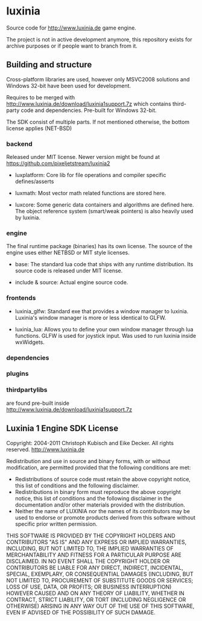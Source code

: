 luxinia
=======

Source code for http://www.luxinia.de game engine.

The project is not in active development anymore, this repository exists for archive purposes or if people want to branch from it.

Building and structure
----------------------

Cross-platform libraries are used, however only MSVC2008 solutions and Windows 32-bit have been used for development.

Requires to be merged with http://www.luxinia.de/download/luxinia1support.7z which contains third-party code and dependencies. Pre-built for Windows 32-bit.

The SDK consist of multiple parts. 
If not mentioned otherwise, the bottom license applies (NET-BSD)

### backend

Released under MIT license. Newer version might be found at https://github.com/pixeljetstream/luxinia2

* luxplatform:
Core lib for file operations and compiler specific defines/asserts

* luxmath:
Most vector math related functions are stored here. 

* luxcore: Some generic data containers and algorithms are defined here. 
The object reference system (smart/weak pointers) is also heavily
used by luxinia.


### engine
The final runtime package (binaries) has its own license. The
source of the engine uses either NETBSD or MIT style licenses.

* base:
The standard lua code that ships with any runtime distribution.
Its source code is released under MIT license.

* include & source:
Actual engine source code.


### frontends

* luxinia_glfw:
Standard exe that provides a window manager to luxinia. Luxinia's
window manager is more or less identical to GLFW.

* luxinia_lua:
Allows you to define your own window manager through lua functions.
GLFW is used for joystick input. Was used to run luxinia
inside wxWidgets.

### dependencies
### plugins
### thirdpartylibs
are found pre-built inside http://www.luxinia.de/download/luxinia1support.7z

Luxinia 1 Engine SDK License
----------------------------
Copyright: 2004-2011 Christoph Kubisch and Eike Decker. 
All rights reserved. 
http://www.luxinia.de

Redistribution and use in source and binary forms, with or without modification, 
are permitted provided that the following conditions are met:

* Redistributions of source code must retain the above copyright notice, this 
  list of conditions and the following disclaimer.
* Redistributions in binary form must reproduce the above copyright notice, this 
  list of conditions and the following disclaimer in the documentation and/or 
  other materials provided with the distribution.
* Neither the name of LUXINIA nor the names of its contributors may
  be used to endorse or promote products derived from this software without 
  specific prior written permission.

THIS SOFTWARE IS PROVIDED BY THE COPYRIGHT HOLDERS AND CONTRIBUTORS "AS IS" AND 
ANY EXPRESS OR IMPLIED WARRANTIES, INCLUDING, BUT NOT LIMITED TO, THE IMPLIED 
WARRANTIES OF MERCHANTABILITY AND FITNESS FOR A PARTICULAR PURPOSE ARE DISCLAIMED. 
IN NO EVENT SHALL THE COPYRIGHT HOLDER OR CONTRIBUTORS BE LIABLE FOR ANY DIRECT, 
INDIRECT, INCIDENTAL, SPECIAL, EXEMPLARY, OR CONSEQUENTIAL DAMAGES (INCLUDING, 
BUT NOT LIMITED TO, PROCUREMENT OF SUBSTITUTE GOODS OR SERVICES; LOSS OF USE, 
DATA, OR PROFITS; OR BUSINESS INTERRUPTION) HOWEVER CAUSED AND ON ANY THEORY OF 
LIABILITY, WHETHER IN CONTRACT, STRICT LIABILITY, OR TORT (INCLUDING NEGLIGENCE 
OR OTHERWISE) ARISING IN ANY WAY OUT OF THE USE OF THIS SOFTWARE, EVEN IF ADVISED 
OF THE POSSIBILITY OF SUCH DAMAGE.

